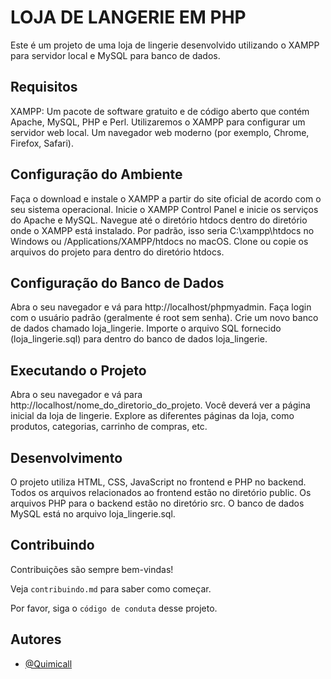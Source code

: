 
# LOJA DE LANGERIE EM PHP

Este é um projeto de uma loja de lingerie desenvolvido utilizando o XAMPP para servidor local e MySQL para banco de dados.


## Requisitos

XAMPP: Um pacote de software gratuito e de código aberto que contém Apache, MySQL, PHP e Perl. Utilizaremos o XAMPP para configurar um servidor web local. Um navegador web moderno (por exemplo, Chrome, Firefox, Safari).


## Configuração do Ambiente

Faça o download e instale o XAMPP a partir do site oficial de acordo com o seu sistema operacional. Inicie o XAMPP Control Panel e inicie os serviços do Apache e MySQL. Navegue até o diretório htdocs dentro do diretório onde o XAMPP está instalado. Por padrão, isso seria C:\xampp\htdocs no Windows ou /Applications/XAMPP/htdocs no macOS. Clone ou copie os arquivos do projeto para dentro do diretório htdocs.
## Configuração do Banco de Dados

Abra o seu navegador e vá para http://localhost/phpmyadmin. Faça login com o usuário padrão (geralmente é root sem senha). Crie um novo banco de dados chamado loja_lingerie. Importe o arquivo SQL fornecido (loja_lingerie.sql) para dentro do banco de dados loja_lingerie.
## Executando o Projeto

Abra o seu navegador e vá para http://localhost/nome_do_diretorio_do_projeto. Você deverá ver a página inicial da loja de lingerie. Explore as diferentes páginas da loja, como produtos, categorias, carrinho de compras, etc.
## Desenvolvimento

O projeto utiliza HTML, CSS, JavaScript no frontend e PHP no backend. Todos os arquivos relacionados ao frontend estão no diretório public. Os arquivos PHP para o backend estão no diretório src. O banco de dados MySQL está no arquivo loja_lingerie.sql.
## Contribuindo

Contribuições são sempre bem-vindas!

Veja `contribuindo.md` para saber como começar.

Por favor, siga o `código de conduta` desse projeto.


## Autores

- [@Quimicall](https://www.github.com/quimicall)

